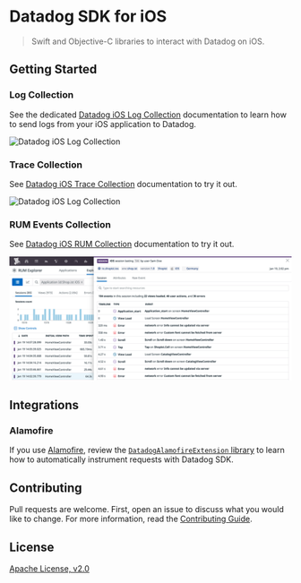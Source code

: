 # Datadog SDK for iOS

> Swift and Objective-C libraries to interact with Datadog on iOS.

## Getting Started

### Log Collection

See the dedicated [Datadog iOS Log Collection](https://docs.datadoghq.com/logs/log_collection/ios/?tab=us) documentation to learn how to send logs from your iOS application to Datadog.

![Datadog iOS Log Collection](docs/images/logging.png)

### Trace Collection

See [Datadog iOS Trace Collection](https://docs.datadoghq.com/tracing/setup/ios/?tab=us) documentation to try it out.

![Datadog iOS Log Collection](docs/images/tracing.png)

### RUM Events Collection

See [Datadog iOS RUM Collection](https://docs.datadoghq.com/real_user_monitoring/ios/?tab=us) documentation to try it out.

![Datadog iOS RUM Collection](docs/images/rum.png)

## Integrations

### Alamofire

If you use [Alamofire](https://github.com/Alamofire/Alamofire), review the [`DatadogAlamofireExtension` library](Sources/DatadogExtensions/Alamofire/) to learn how to automatically instrument requests with Datadog SDK.

## Contributing

Pull requests are welcome. First, open an issue to discuss what you would like to change. For more information, read the [Contributing Guide](CONTRIBUTING.md).

## License

[Apache License, v2.0](LICENSE)
